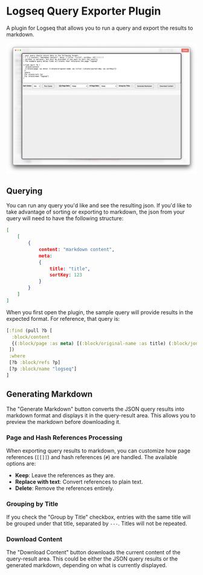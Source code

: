 # Logseq Query Exporter Plugin

A plugin for Logseq that allows you to run a query and export the results to markdown.

![](./screenshot.png)

## Querying
You can run any query you'd like and see the resulting json. If you'd like to take advantage of sorting or exporting to markdown, the json from your query will need to have the following structure:

```json
[ 
    [ 
        { 
            content: "markdown content", 
            meta: 
            { 
                title: "title", 
                sortKey: 123 
            } 
        } 
    ] 
]
```

When you first open the plugin, the sample query will provide results in the expected format. For reference, that query is:

```cljs
[:find (pull ?b [
  :block/content
  {(:block/page :as meta) [(:block/original-name :as title) (:block/journal-day :as sortKey)]}
 ])
 :where
 [?b :block/refs ?p]
 [?p :block/name "logseq"]
]
```

## Generating Markdown 

The "Generate Markdown" button converts the JSON query results into markdown format and displays it in the query-result area. This allows you to preview the markdown before downloading it.

### Page and Hash References Processing

When exporting query results to markdown, you can customize how page references (`[[]]`) and hash references (`#`) are handled. The available options are:

- **Keep**: Leave the references as they are.
- **Replace with text**: Convert references to plain text.
- **Delete**: Remove the references entirely.

### Grouping by Title

If you check the "Group by Title" checkbox, entries with the same title will be grouped under that title, separated by `---`. Titles will not be repeated.

### Download Content 

The "Download Content" button downloads the current content of the query-result area. This could be either the JSON query results or the generated markdown, depending on what is currently displayed.


